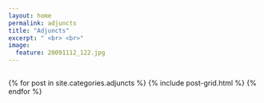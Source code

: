```yaml
---
layout: home
permalink: adjuncts
title: "Adjuncts"
excerpt: " <br> <br>"
image:
  feature: 20091112_122.jpg
---
```

<h2 class="post-title"> </h2>
<div class="tiles">
{% for post in site.categories.adjuncts %}
	{% include post-grid.html %}
{% endfor %}
</div><!-- /.tiles -->
